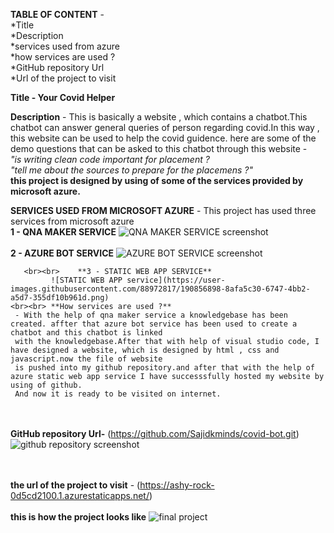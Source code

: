 **TABLE OF CONTENT** -
                       <br>*Title\
                       \*Description \
                        *services used from azure\
                        *how services are used ?\
                        *GitHub repository Url<br>
                       *Url of the project to visit<br>
                       

**Title - Your Covid Helper**

**Description** - 
                  This is basically a website , which contains a chatbot.This chatbot can answer general queries of person regarding covid.In this way , this website can be used to help the covid guidence.
                  here are some of the demo questions that can be asked to this chatbot through this website -
               <br>   *"is writing clean code important for placement ?* 
               <br>   *"tell me about the sources to prepare for the placemens ?"*
                <br> **this project is designed by using of some of the services provided by microsoft azure.**
            
 **SERVICES USED FROM MICROSOFT AZURE**
                                    -  This project has used three services from microsoft azure\
           **1 - QNA MAKER SERVICE**
              ![QNA MAKER SERVICE screenshot](https://user-images.githubusercontent.com/88972817/190856867-39ce73f3-52e1-4402-9b4e-55a9e3eb4bd0.png)
      <br><br>     **2 - AZURE BOT SERVICE**
             ![AZURE BOT SERVICE screenshot](https://user-images.githubusercontent.com/88972817/190871240-8bfe4698-1433-4470-93e0-5a1c86aa0e4a.png)

       <br><br>    **3 - STATIC WEB APP SERVICE**
             ![STATIC WEB APP service](https://user-images.githubusercontent.com/88972817/190856898-8afa5c30-6747-4bb2-a5d7-355df10b961d.png)
    <br><br> **How services are used ?**
     - With the help of qna maker service a knowledgebase has been created. affter that azure bot service has been used to create a chatbot and this chatbot is linked
     with the knowledgebase.After that with help of visual studio code, I have designed a website, which is designed by html , css and javascript.now the file of website 
     is pushed into my github repository.and after that with the help of azure static web app service I have successsfully hosted my website by using of github.
     And now it is ready to be visited on internet.
   <br><br>  **GitHub repository Url-** (https://github.com/Sajidkminds/covid-bot.git)
     ![github repository screenshot](https://user-images.githubusercontent.com/88972817/190857872-7e435ede-6d02-4e33-a0ee-764eb1c73bba.png)

   <br><br>**the url of the project to visit** - (https://ashy-rock-0d5cd2100.1.azurestaticapps.net/)
    <br><br> **this is how the project looks like**
          ![final project](https://user-images.githubusercontent.com/88972817/190857456-b8bd73b7-8376-495b-87da-fb57c41f3571.png)
          <br><br>
         

